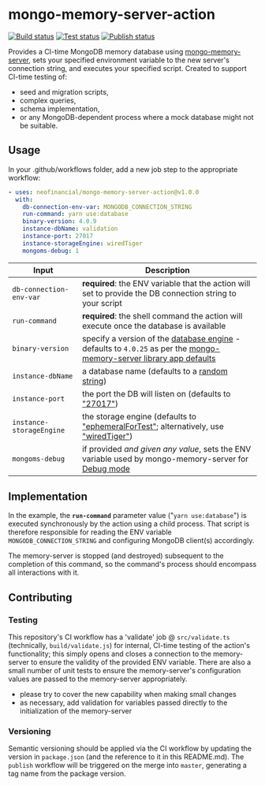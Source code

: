 # mongo-memory-server-action

[![Build status](https://github.com/neofinancial/mongo-memory-server-action/workflows/ci/badge.svg)](https://github.com/neofinancial/mongo-memory-server-action/actions)
[![Test status](https://github.com/neofinancial/mongo-memory-server-action/workflows/pull-request/badge.svg)](https://github.com/neofinancial/mongo-memory-server-action/actions)
[![Publish status](https://github.com/neofinancial/mongo-memory-server-action/workflows/publish/badge.svg)](https://github.com/neofinancial/mongo-memory-server-action/actions)

Provides a CI-time MongoDB memory database using [mongo-memory-server](https://github.com/nodkz/mongodb-memory-server), sets your specified environment variable to the new server's connection string, and executes your specified script. Created to support CI-time testing of:

- seed and migration scripts,
- complex queries,
- schema implementation,
- or any MongoDB-dependent process where a mock database might not be suitable.

## Usage

In your .github/workflows folder, add a new job step to the appropriate workflow:

```yaml
- uses: neofinancial/mongo-memory-server-action@v1.0.0
  with:
    db-connection-env-var: MONGODB_CONNECTION_STRING
    run-command: yarn use:database
    binary-version: 4.0.9
    instance-dbName: validation
    instance-port: 27017
    instance-storageEngine: wiredTiger
    mongoms-debug: 1
```

| Input                    | Description                                                                                                                                                                                                                                                                                                                           |
| ------------------------ | ------------------------------------------------------------------------------------------------------------------------------------------------------------------------------------------------------------------------------------------------------------------------------------------------------------------------------------- |
| `db-connection-env-var`  | **required**: the ENV variable that the action will set to provide the DB connection string to your script                                                                                                                                                                                                                            |
| `run-command`            | **required**: the shell command the action will execute once the database is available                                                                                                                                                                                                                                                |
| `binary-version`         | specify a version of the [database engine](https://docs.mongodb.com/v5.0/release-notes/) - defaults to `4.0.25` as per the [mongo-memory-server library app defaults](https://github.com/nodkz/mongodb-memory-server/blob/345ecee52e9cc86028ac0510ab8dce55a896b13f/packages/mongodb-memory-server-core/src/util/resolveConfig.ts#L28) |
| `instance-dbName`        | a database name (defaults to a [random string](https://github.com/nodkz/mongodb-memory-server#available-options-for-mongomemoryserver))                                                                                                                                                                                               |
| `instance-port`          | the port the DB will listen on (defaults to ["27017"](https://github.com/nodkz/mongodb-memory-server#available-options-for-mongomemoryserver))                                                                                                                                                                                        |
| `instance-storageEngine` | the storage engine (defaults to ["ephemeralForTest"](https://github.com/nodkz/mongodb-memory-server#available-options-for-mongomemoryserver); alternatively, use ["wiredTiger"](https://docs.mongodb.com/manual/core/wiredtiger/))                                                                                                    |
| `mongoms-debug`          | if provided _and given any value_, sets the ENV variable used by mongo-memory-server for [Debug mode](https://github.com/nodkz/mongodb-memory-server#enable-debug-mode)                                                                                                                                                               |

## Implementation

In the example, the **`run-command`** parameter value ("`yarn use:database`") is executed synchronously by the action using a child process. That script is therefore responsible for reading the ENV variable `MONGODB_CONNECTION_STRING` and configuring MongoDB client(s) accordingly.

The memory-server is stopped (and destroyed) subsequent to the completion of this command, so the command's process should encompass all interactions with it.

## Contributing

### Testing

This repository's CI workflow has a 'validate' job @ `src/validate.ts` (technically, `build/validate.js`) for internal, CI-time testing of the action's functionality; this simply opens and closes a connection to the memory-server to ensure the validity of the provided ENV variable. There are also a small number of unit tests to ensure the memory-server's configuration values are passed to the memory-server appropriately.

- please try to cover the new capability when making small changes
- as necessary, add validation for variables passed directly to the initialization of the memory-server

### Versioning

Semantic versioning should be applied via the CI workflow by updating the version in `package.json` (and the reference to it in this README.md). The `publish` workflow will be triggered on the merge into `master`, generating a tag name from the package version.
